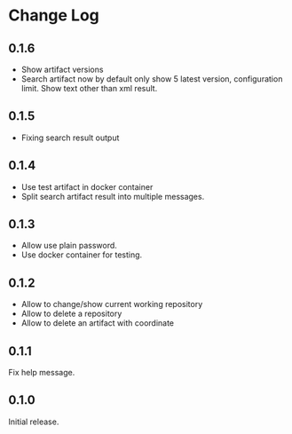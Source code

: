 # Change Log

## 0.1.6
* Show artifact versions
* Search artifact now by default only show 5 latest version, configuration limit. Show text other than xml result.

## 0.1.5
* Fixing search result output

## 0.1.4
* Use test artifact in docker container
* Split search artifact result into multiple messages.

## 0.1.3
* Allow use plain password.
* Use docker container for testing.

## 0.1.2
* Allow to change/show current working repository
* Allow to delete a repository
* Allow to delete an artifact with coordinate

## 0.1.1
Fix help message.

## 0.1.0
Initial release.
